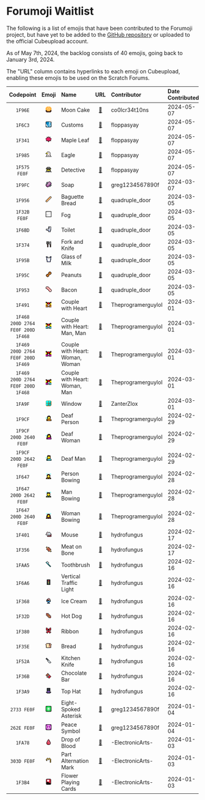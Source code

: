 # Forumoji Waitlist

The following is a list of emojis that have been contributed to the Forumoji project, but have yet to be added to the [GitHub repository](https://github.com/vercte/forumoji) or uploaded to the official Cubeupload account.

As of May 7th, 2024, the backlog consists of 40 emojis, going back to January 3rd, 2024.

The "URL" column contains hyperlinks to each emoji on Cubeupload, enabling these emojis to be used on the Scratch Forums.

|Codepoint|Emoji|Name|URL|Contributor|Date Contributed|
|:-------:|:---:|:---|:-:|:----------|:---------------|
|`1F96E`|![](emoji/1f96e.png)|Moon Cake|[🔗](https://u.cubeupload.com/Octostomp/bettermooncake.png)|co0lcr34t10ns|2024-05-07
|`1F6C3`|![](emoji/1f6c3.png)|Customs|[🔗](https://u.cubeupload.com/popularknight/customs.png)|floppasyay|2024-05-07
|`1F341`|![](emoji/1f341.png)|Maple Leaf|[🔗](https://u.cubeupload.com/popularknight/mapleLeaf.png)|floppasyay|2024-05-07
|`1F985`|![](emoji/1f985.png)|Eagle|[🔗](https://u.cubeupload.com/popularknight/eagle.png)|floppasyay|2024-05-07
|`1F575 FE0F`|![](emoji/1f575fe0f.png)|Detective|[🔗](https://u.cubeupload.com/popularknight/detective.png)|floppasyay|2024-05-07
|`1F9FC`|![](emoji/1f9fc.png)|Soap|[🔗](https://u.cubeupload.com/greg1234567890f/soap.png)|greg1234567890f|2024-03-07
|`1F956`|![](emoji/1f956.png)|Baguette Bread|[🔗](https://u.cubeupload.com/numbersaccepted/costume5.png)|quadruple_door|2024-03-05
|`1F32B FE0F`|![](emoji/1f32bfe0f.png)|Fog|[🔗](https://u.cubeupload.com/numbersaccepted/costume6.png)|quadruple_door|2024-03-05
|`1F6BD`|![](emoji/1f6bd.png)|Toilet|[🔗](https://u.cubeupload.com/numbersaccepted/costume7.png)|quadruple_door|2024-03-05
|`1F374`|![](emoji/1f374.png)|Fork and Knife|[🔗](https://u.cubeupload.com/numbersaccepted/costume1.png)|quadruple_door|2024-03-05
|`1F95B`|![](emoji/1f95b.png)|Glass of Milk|[🔗](https://u.cubeupload.com/numbersaccepted/costume2.png)|quadruple_door|2024-03-05
|`1F95C`|![](emoji/1f95c.png)|Peanuts|[🔗](https://u.cubeupload.com/numbersaccepted/costume3.png)|quadruple_door|2024-03-05
|`1F953`|![](emoji/1f953.png)|Bacon|[🔗](https://u.cubeupload.com/numbersaccepted/costume4.png)|quadruple_door|2024-03-05
|`1F491`|![](emoji/1f491.png)|Couple with Heart|[🔗](https://u.cubeupload.com/Joever/Cupple.png)|Theprogramerguylol|2024-03-01
|`1F468 200D 2764 FE0F 200D 1F468`|![](emoji/1f468200d2764fe0f200d1f468.png)|Couple with Heart: Man, Man|[🔗](https://u.cubeupload.com/Joever/min.png)|Theprogramerguylol|2024-03-01
|`1F469 200D 2764 FE0F 200D 1F469`|![](emoji/1f469200d2764fe0f200d1f469.png)|Couple with Heart: Woman, Woman|[🔗](https://u.cubeupload.com/Joever/Wom1.png)|Theprogramerguylol|2024-03-01
|`1F469 200D 2764 FE0F 200D 1F468`|![](emoji/1f469200d2764fe0f200d1f468.png)|Couple with Heart: Woman, Man|[🔗](https://u.cubeupload.com/Joever/Hetero.png)|Theprogramerguylol|2024-03-01
|`1FA9F`|![](emoji/1fa9f.png)|Window|[🔗](https://u.cubeupload.com/Zlox_Codes/coolwindow.png)|ZanterZlox|2024-03-01
|`1F9CF`|![](emoji/1f9cf.png)|Deaf Person|[🔗](https://u.cubeupload.com/Joever/Mewingper.png)|Theprogramerguylol|2024-02-29
|`1F9CF 200D 2640 FE0F`|![](emoji/1f9cf200d2640fe0f.png)|Deaf Woman|[🔗](https://u.cubeupload.com/Joever/Mewingwom.png)|Theprogramerguylol|2024-02-29
|`1F9CF 200D 2642 FE0F`|![](emoji/1f9cf200d2642fe0f.png)|Deaf Man|[🔗](https://u.cubeupload.com/Joever/Mewmen.png)|Theprogramerguylol|2024-02-29
|`1F647`|![](emoji/1f647.png)|Person Bowing|[🔗](https://u.cubeupload.com/Joever/Sinttulo1.png)|Theprogramerguylol|2024-02-28
|`1F647 200D 2642 FE0F`|![](emoji/1f647200d2642fe0f.png)|Man Bowing|[🔗](https://u.cubeupload.com/Joever/3c5sad1.png)|Theprogramerguylol|2024-02-28
|`1F647 200D 2640 FE0F`|![](emoji/1f647200d2640fe0f.png)|Woman Bowing|[🔗](https://u.cubeupload.com/Joever/m1.png)|Theprogramerguylol|2024-02-28
|`1F401`|![](emoji/1f401.png)|Mouse|[🔗](https://u.cubeupload.com/hydrofungus/IMG4639.png)|hydrofungus|2024-02-17
|`1F356`|![](emoji/1f356.png)|Meat on Bone|[🔗](https://u.cubeupload.com/hydrofungus/IMG4640.png)|hydrofungus|2024-02-17
|`1FAA5`|![](emoji/1faa5.png)|Toothbrush|[🔗](https://u.cubeupload.com/hydrofungus/IMG4624.png)|hydrofungus|2024-02-16
|`1F6A6`|![](emoji/1f6a6.png)|Vertical Traffic Light|[🔗](https://u.cubeupload.com/hydrofungus/IMG4625.png)|hydrofungus|2024-02-16
|`1F368`|![](emoji/1f368.png)|Ice Cream|[🔗](https://u.cubeupload.com/hydrofungus/IMG4628.png)|hydrofungus|2024-02-16
|`1F32D`|![](emoji/1f32d.png)|Hot Dog|[🔗](https://u.cubeupload.com/hydrofungus/IMG4630.png)|hydrofungus|2024-02-16
|`1F380`|![](emoji/1f380.png)|Ribbon|[🔗](https://u.cubeupload.com/hydrofungus/IMG4605.png)|hydrofungus|2024-02-16
|`1F35E`|![](emoji/1f35e.png)|Bread|[🔗](https://u.cubeupload.com/hydrofungus/IMG4607.png)|hydrofungus|2024-02-16
|`1F52A`|![](emoji/1f52a.png)|Kitchen Knife|[🔗](https://u.cubeupload.com/hydrofungus/834IMG4609.png)|hydrofungus|2024-02-16
|`1F36B`|![](emoji/1f36b.png)|Chocolate Bar|[🔗](https://u.cubeupload.com/hydrofungus/IMG4613.png)|hydrofungus|2024-02-16
|`1F3A9`|![](emoji/1f3a9.png)|Top Hat|[🔗](https://u.cubeupload.com/hydrofungus/IMG4615.png)|hydrofungus|2024-02-16
|`2733 FE0F`|![](emoji/2733fe0f.png)|Eight-Spoked Asterisk|[🔗](https://u.cubeupload.com/greg1234567890f/2733.png)|greg1234567890f|2024-01-04
|`262E FE0F`|![](emoji/262efe0f.png)|Peace Symbol|[🔗](https://u.cubeupload.com/greg1234567890f/262e.png)|greg1234567890f|2024-01-04
|`1FA78`|![](emoji/1fa78.png)|Drop of Blood|[🔗](https://u.cubeupload.com/HECK3R_/redblood.png)|-ElectronicArts-|2024-01-03
|`303D FE0F`|![](emoji/303dfe0f.png)|Part Alternation Mark|[🔗](https://u.cubeupload.com/HECK3R_/mark.png)|-ElectronicArts-|2024-01-03
|`1F3B4`|![](emoji/1f3b4.png)|Flower Playing Cards|[🔗](https://u.cubeupload.com/HECK3R_/cards.png)|-ElectronicArts-|2024-01-03